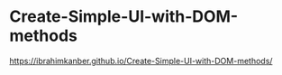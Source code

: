 # Create-Simple-UI-with-DOM-methods
https://ibrahimkanber.github.io/Create-Simple-UI-with-DOM-methods/
